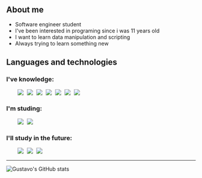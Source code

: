 ## About me
- Software engineer student
- I've been interested in programing since i was 11 years old
- I want to learn data manipulation and scripting
- Always trying to learn something new

## Languages and technologies

### I've knowledge:
<div style="word-spacing: 5px; margin-left:30px;">
    <img class="html" src="https://img.shields.io/badge/HTML5-E34F26?style=for-the-badge&logo=html5&logoColor=white"></img>
    <img class="css" src="https://img.shields.io/badge/CSS3-1572B6?style=for-the-badge&logo=css3&logoColor=white"></img>
    <img class="js" src="https://img.shields.io/badge/JavaScript-323330?style=for-the-badge&logo=javascript&logoColor=F7DF1E"></img>
    <img class="c" src="https://img.shields.io/badge/C-00599C?style=for-the-badge&logo=c&logoColor=white"></img>
    <img class="mysql" src="https://img.shields.io/badge/MySQL-00000F?style=for-the-badge&logo=mysql&logoColor=white"></img>
    <img class="php" src="https://img.shields.io/badge/PHP-777BB4?style=for-the-badge&logo=php&logoColor=white"></img>
    <img class="java" src="https://img.shields.io/badge/Java-ED8B00?style=for-the-badge&logo=openjdk&logoColor=white"></img>
</div>

### I'm studing:

<div style="word-spacing: 5px; margin-left:30px;">
    <img class="cpp" src="https://img.shields.io/badge/C%2B%2B-00599C?style=for-the-badge&logo=c%2B%2B&logoColor=white"></img>
    <img class="python" src="https://img.shields.io/badge/Python-14354C?style=for-the-badge&logo=python&logoColor=white"></img>
</div>

### I'll study in the future:

<div style="word-spacing: 5px; margin-left:30px;">
    <img class="csharp" src="https://img.shields.io/badge/C%23-239120?style=for-the-badge&logo=c-sharp&logoColor=white"></img>
    <img class="lua" src="https://img.shields.io/badge/Lua-2C2D72?style=for-the-badge&logo=lua&logoColor=white"></img>
    <img class="typescript" src="https://img.shields.io/badge/TypeScript-007ACC?style=for-the-badge&logo=typescript&logoColor=white"></img>
</div>
<hr>

![Gustavo's GitHub stats](https://github-readme-stats.vercel.app/api?username=gustawalk&show_icons=true&theme=transparent)
